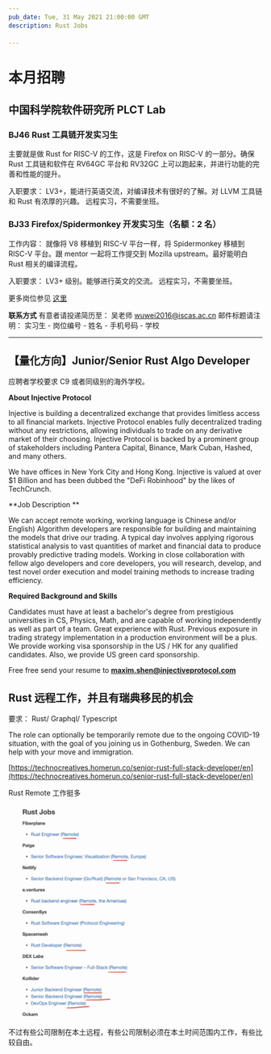 ```yaml
---
pub_date: Tue, 31 May 2021 21:00:00 GMT
description: Rust Jobs

---
```


# 本月招聘

## 中国科学院软件研究所 PLCT Lab

### BJ46 Rust 工具链开发实习生

主要就是做 Rust for RISC-V 的工作，这是 Firefox on RISC-V 的一部分。确保 Rust 工具链和软件在 RV64GC 平台和 RV32GC 上可以跑起来，并进行功能的完善和性能的提升。

入职要求： LV3+，能进行英语交流，对编译技术有很好的了解。对 LLVM 工具链和 Rust 有浓厚的兴趣。 远程实习，不需要坐班。

### BJ33 Firefox/Spidermonkey 开发实习生（名额：2 名）

工作内容： 就像将 V8 移植到 RISC-V 平台一样，将 Spidermonkey 移植到 RISC-V 平台。跟 mentor 一起将工作提交到 Mozilla upstream。最好能明白 Rust 相关的编译流程。

入职要求： LV3+ 级别。能够进行英文的交流。 远程实习，不需要坐班。

更多岗位参见 [这里](https://github.com/MATRIXKOO/weloveinterns)

**联系方式**
有意者请投递简历至： 吴老师 wuwei2016@iscas.ac.cn
邮件标题请注明： 实习生 - 岗位编号 - 姓名 - 手机号码 - 学校

---

## 【量化方向】Junior/Senior Rust Algo Developer

应聘者学校要求 C9 或者同级别的海外学校。

**About Injective Protocol**

Injective is building a decentralized exchange that provides limitless access to all financial markets. Injective Protocol enables fully decentralized trading without any restrictions, allowing individuals to trade on any derivative market of their
choosing. Injective Protocol is backed by a prominent group of stakeholders including Pantera Capital, Binance, Mark Cuban, Hashed, and many others.

We have offices in New York City and Hong Kong. Injective is valued at over $1 Billion and has been dubbed the "DeFi Robinhood" by the likes of TechCrunch.

**Job Description **

We can accept remote working, working language is Chinese
and/or English) Algorithm developers are responsible for building and maintaining the models that drive our trading. A typical day involves applying rigorous statistical analysis to vast quantities of market and financial data to produce provably predictive trading
models. Working in close collaboration with fellow algo developers and core developers, you will research, develop, and test novel order execution and model training methods to increase trading efficiency.

**Required Background and Skills**

Candidates must have at least a bachelor's degree from prestigious universities in CS, Physics, Math, and are capable of working independently as well as part of a team. Great experience with Rust. Previous exposure in trading strategy implementation in a production environment will be a plus.
We provide working visa sponsorship in the US / HK for any qualified candidates. Also, we provide US green card sponsorship. 

Free free send your resume to **maxim.shen@injectiveprotocol.com**



## Rust 远程工作，并且有瑞典移民的机会

要求： Rust/ Graphql/ Typescript

The role can optionally be temporarily remote due to the ongoing COVID-19 situation, with the goal of you joining us in Gothenburg, Sweden. We can help with your move and immigration.

[https://technocreatives.homerun.co/senior-rust-full-stack-developer/en](https://technocreatives.homerun.co/senior-rust-full-stack-developer/en)


Rust Remote 工作挺多

![jobs](./image/jobs.jpg)

不过有些公司限制在本土远程，有些公司限制必须在本土时间范围内工作，有些比较自由。

